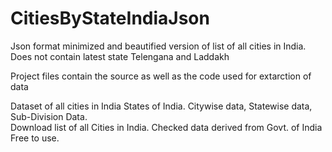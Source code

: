# CitiesByStateIndiaJson


Json format minimized and beautified version of list of all cities in India. Does not contain latest state Telengana and Laddakh

Project files contain the source as well as the code used for extarction of data

Dataset of all cities in India
States of India. Citywise data, Statewise data, Sub-Division Data.  
Download list of all Cities in India.
Checked data derived from Govt.  of India
Free to use.
